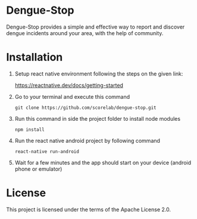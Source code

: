 # Dengue-Stop
Dengue-Stop provides a simple and effective way to report and discover dengue incidents around your area, with the help of community. 

# Installation
1. Setup react native environment following the steps on the given link:  
    
    https://reactnative.dev/docs/getting-started
    
    
2. Go to your terminal and execute this command
    ```
    git clone https://github.com/scorelab/dengue-stop.git
    ```

3. Run this command in side the project folder to install node modules
    ```
    npm install
    ```
  
4. Run the react native android project by following command
    ```
    react-native run-android
    ```
    
5. Wait for a few minutes and the app should start on your device (android phone or emulator)


# License

This project is licensed under the terms of the Apache License 2.0.
